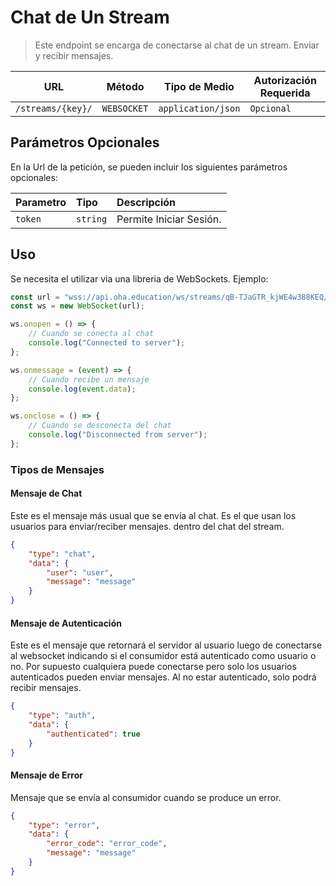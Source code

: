 # Chat de Un Stream

> Este endpoint se encarga de conectarse al chat de un stream. Enviar y recibir mensajes.

|        URL        |   Método    |   Tipo de Medio    | Autorización Requerida |
| :---------------: | :---------: | :----------------: | ---------------------- |
| `/streams/{key}/` | `WEBSOCKET` | `application/json` | `Opcional`             |

## Parámetros Opcionales

En la Url de la petición, se pueden incluir los siguientes parámetros opcionales:

| Parametro | Tipo     | Descripción             |
| :-------- | :------- | :---------------------- |
| `token`   | `string` | Permite Iniciar Sesión. |

## Uso

Se necesita el utilizar via una libreria de WebSockets.
Ejemplo:

```js
const url = "wss://api.oha.education/ws/streams/qB-TJaGTR_kjWE4w388KEQ/"; // URL del Stream
const ws = new WebSocket(url);

ws.onopen = () => {
	// Cuando se conecta al chat
	console.log("Connected to server");
};

ws.onmessage = (event) => {
	// Cuando recibe un mensaje
	console.log(event.data);
};

ws.onclose = () => {
	// Cuando se desconecta del chat
	console.log("Disconnected from server");
};
```

### Tipos de Mensajes

#### Mensaje de Chat

Este es el mensaje más usual que se envía al chat. Es el que usan los usuarios para enviar/reciber mensajes. dentro del chat del stream.

```json
{
	"type": "chat",
	"data": {
		"user": "user",
		"message": "message"
	}
}
```

#### Mensaje de Autenticación

Este es el mensaje que retornará el servidor al usuario luego de conectarse al websocket indicando si el consumidor está autenticado como usuario o no. Por supuesto cualquiera puede conectarse pero solo los usuarios autenticados pueden enviar mensajes. Al no estar autenticado, solo podrá recibir mensajes.

```json
{
	"type": "auth",
	"data": {
		"authenticated": true
	}
}
```

#### Mensaje de Error

Mensaje que se envía al consumidor cuando se produce un error.

```json
{
	"type": "error",
	"data": {
		"error_code": "error_code",
		"message": "message"
	}
}
```
